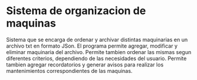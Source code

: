 # Sistema de organizacion de maquinas

Sistema que se encarga de ordenar y archivar distintas maquinarias en un archivo txt en formato JSon.
El programa permite agregar, modificar y eliminar maquinaria del archivo. Permite tambien ordenar las mismas
segun diferentes criterios, dependiendo de las necesidades del usuario. Permite tambien agregar recordatorios
y generar avisos para realizar los mantenimientos correspondientes de las maquinas.
